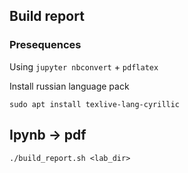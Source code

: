 ## Build report
### Presequences
Using `jupyter nbconvert` + `pdflatex` 

Install russian language pack 

`sudo apt install texlive-lang-cyrillic`

## Ipynb -> pdf
`./build_report.sh <lab_dir>`